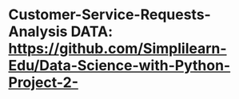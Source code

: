 # Customer-Service-Requests-Analysis            DATA: https://github.com/Simplilearn-Edu/Data-Science-with-Python-Project-2-

